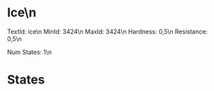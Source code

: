 # Ice\n
TextId: ice\n
MinId: 3424\n
MaxId: 3424\n
Hardness: 0,5\n
Resistance: 0,5\n

Num States: 1\n
# States
```

```